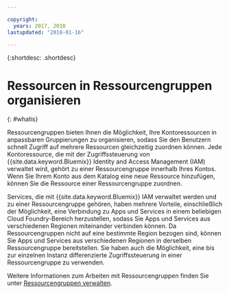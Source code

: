 ```yaml
---

copyright:
  years: 2017, 2018
lastupdated: "2018-01-16"

---
```


{:shortdesc: .shortdesc}

# Ressourcen in Ressourcengruppen organisieren
{: #whatis}

Ressourcengruppen bieten Ihnen die Möglichkeit, Ihre Kontoressourcen in anpassbaren Gruppierungen zu organisieren, sodass Sie den Benutzern schnell Zugriff auf mehrere Ressourcen gleichzeitig zuordnen können. Jede Kontoressource, die mit der Zugriffssteuerung von {{site.data.keyword.Bluemix}} Identity and Access Management (IAM) verwaltet wird, gehört zu einer Ressourcengruppe innerhalb Ihres Kontos. Wenn Sie Ihrem Konto aus dem Katalog eine neue Ressource hinzufügen, können Sie die Ressource einer Ressourcengruppe zuordnen.

Services, die mit {{site.data.keyword.Bluemix}} IAM verwaltet werden und zu einer Ressourcengruppe gehören, haben mehrere Vorteile, einschließlich der Möglichkeit, eine Verbindung zu Apps und Services in einem beliebigen Cloud Foundry-Bereich herzustellen, sodass Sie Apps und Services aus verschiedenen Regionen miteinander verbinden können. Da Ressourcengruppen nicht auf eine bestimmte Region bezogen sind, können Sie Apps und Services aus verschiedenen Regionen in derselben Ressourcengruppe bereitstellen. Sie haben auch die Möglichkeit, eine bis zur einzelnen Instanz differenzierte Zugriffssteuerung in einer Ressourcengruppe zu verwenden.

Weitere Informationen zum Arbeiten mit Ressourcengruppen finden Sie unter [Ressourcengruppen verwalten](/docs/account/resourcegroups.html).
